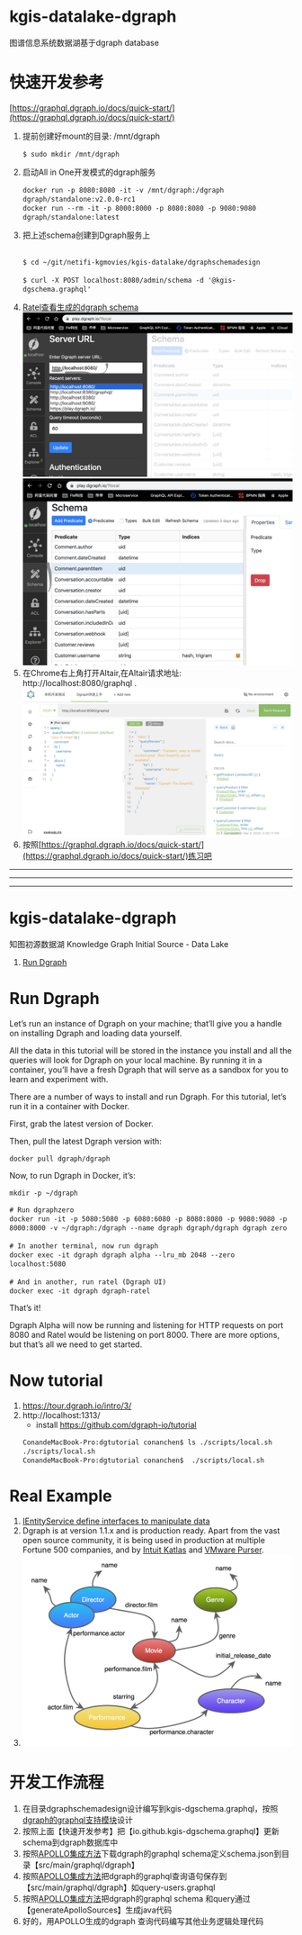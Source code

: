 # kgis-datalake-dgraph
图谱信息系统数据湖基于dgraph database

# 快速开发参考
[https://graphql.dgraph.io/docs/quick-start/](https://graphql.dgraph.io/docs/quick-start/)

1. 提前创建好mount的目录: /mnt/dgraph
    ```
    $ sudo mkdir /mnt/dgraph
    ```
1. 启动All in One开发模式的dgraph服务
    ```
    docker run -p 8080:8080 -it -v /mnt/dgraph:/dgraph dgraph/standalone:v2.0.0-rc1
    docker run --rm -it -p 8000:8000 -p 8080:8080 -p 9080:9080 dgraph/standalone:latest
    ```
1. 把上述schema创建到Dgraph服务上
    ```
    
    $ cd ~/git/netifi-kgmovies/kgis-datalake/dgraphschemadesign

    $ curl -X POST localhost:8080/admin/schema -d '@kgis-dgschema.graphql'

    ```
1. [Ratel查看生成的dgraph schema](https://play.dgraph.io)
    ![Ratel Localhost](document/ratel-localhost.png)
    ![Ratel Schema](document/ratel-schema.png)
1. 在Chrome右上角打开Altair,在Altair请求地址: http://localhost:8080/graphql .
    ![Dgraph快速上手](document/DgraphQuickStart.png)    
1. 按照[https://graphql.dgraph.io/docs/quick-start/](https://graphql.dgraph.io/docs/quick-start/)练习吧

************************************************************************
************************************************************************
************************************************************************

# kgis-datalake-dgraph

 知图初源数据湖 Knowledge Graph Initial Source - Data Lake

1. [Run Dgraph](https://tour.dgraph.io/intro/2/)

# Run Dgraph

Let’s run an instance of Dgraph on your machine; that’ll give you a handle on installing Dgraph and loading data yourself.

All the data in this tutorial will be stored in the instance you install and all the queries will look for Dgraph on your local machine. By running it in a container, you’ll have a fresh Dgraph that will serve as a sandbox for you to learn and experiment with.

There are a number of ways to install and run Dgraph. For this tutorial, let’s run it in a container with Docker.

First, grab the latest version of Docker.

Then, pull the latest Dgraph version with:

```
docker pull dgraph/dgraph
```

Now, to run Dgraph in Docker, it’s:

```shell
mkdir -p ~/dgraph
```

```shell
# Run dgraphzero
docker run -it -p 5080:5080 -p 6080:6080 -p 8080:8080 -p 9080:9080 -p 8000:8000 -v ~/dgraph:/dgraph --name dgraph dgraph/dgraph dgraph zero

# In another terminal, now run dgraph
docker exec -it dgraph dgraph alpha --lru_mb 2048 --zero localhost:5080

# And in another, run ratel (Dgraph UI)
docker exec -it dgraph dgraph-ratel
```
That’s it!

Dgraph Alpha will now be running and listening for HTTP requests on port 8080 and Ratel would be listening on port 8000. There are more options, but that’s all we need to get started.

# Now tutorial
1. https://tour.dgraph.io/intro/3/
1. http://localhost:1313/  
    - install https://github.com/dgraph-io/tutorial
    ```
    ConandeMacBook-Pro:dgtutorial conanchen$ ls ./scripts/local.sh
    ./scripts/local.sh
    ConandeMacBook-Pro:dgtutorial conanchen$  ./scripts/local.sh
    ```


# Real Example 
1. [IEntityService define interfaces to manipulate data](https://github.com/intuit/katlas/blob/c0529ed75d7f121eca08e92791043ff132b6019b/service/apis/entity_service.go)
1. Dgraph is at version 1.1.x and is production ready. Apart from the vast open source community, it is being used in production at multiple Fortune 500 companies, and by [Intuit Katlas](https://github.com/intuit/katlas) and [VMware Purser](https://github.com/vmware/purser).
1. [![Movie Schema](document/movies-schema.png)](https://blog.dgraph.io/post/client0.8.0/)


# 开发工作流程
1. 在目录dgraphschemadesign设计编写到kgis-dgschema.graphql，按照[dgraph的graphql支持模块](https://dgraph.io/graphql)设计
1. 按照上面【快速开发参考】把【io.github.kgis-dgschema.graphql】更新schema到dgraph数据库中
1. 按照[APOLLO集成方法](APOLLO.md)下载dgraph的graphql schema定义schema.json到目录【src/main/graphql/dgraph】
1. 按照[APOLLO集成方法](APOLLO.md)把dgraph的graphql查询语句保存到【src/main/graphql/dgraph】如query-users.graphql
1. 按照[APOLLO集成方法](APOLLO.md)把dgraph的graphql schema 和query通过【generateApolloSources】生成java代码
1. 好的，用APOLLO生成的dgraph 查询代码编写其他业务逻辑处理代码




